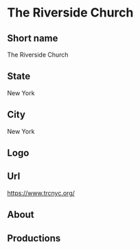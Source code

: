 # The Riverside Church

## Short name

The Riverside Church

## State

New York

## City

New York

## Logo


## Url

https://www.trcnyc.org/

## About



## Productions
